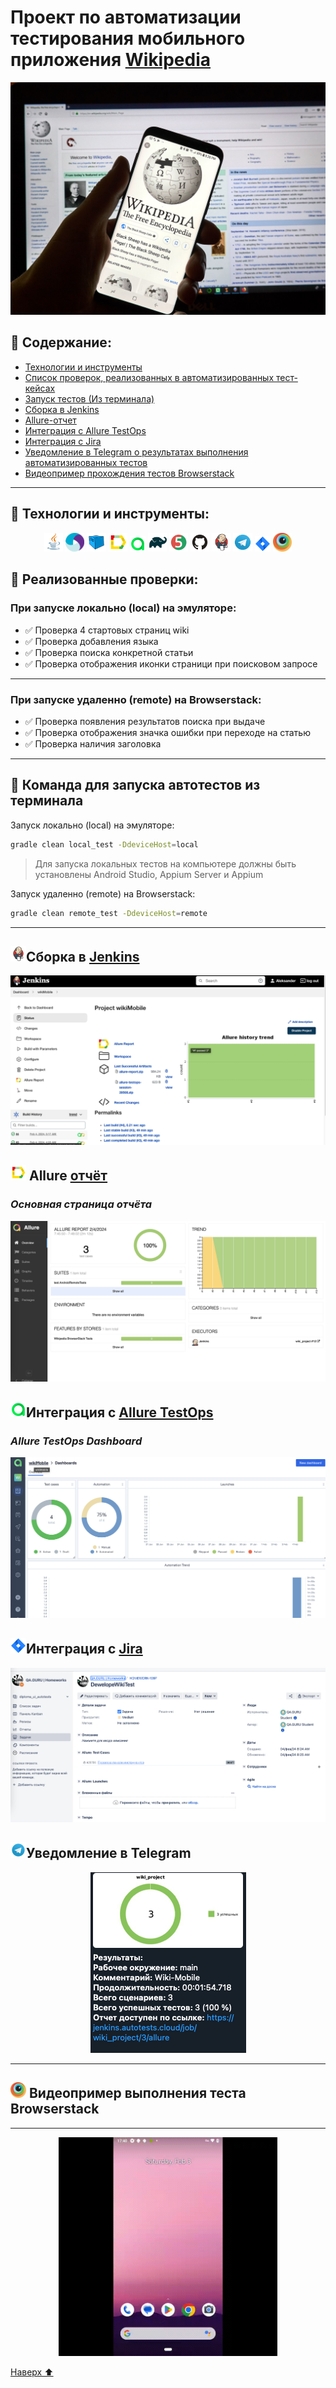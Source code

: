 <h1 >Проект по автоматизации тестирования мобильного приложения <a href="https://github.com/wikimedia/apps-android-wikipedia/">Wikipedia</a></h1>
<p align="center">  
<img src="media/logo/WikiLogo.png" alt="MainLogo" width="950"/></a>  
</p>

<a name="наверх"></a>

## :scroll: Содержание:

- <a href="#tools">Технологии и инструменты</a>
- <a href="#checking">Список проверок, реализованных в автоматизированных тест-кейсах</a>
- <a href="#console">Запуск тестов (Из терминала)</a>
- <a href="#jenkins">Сборка в Jenkins</a>
- <a href="#allure">Allure-отчет</a>
- <a href="#allure-testops">Интеграция с Allure TestOps</a>
- <a href="#jira">Интеграция с Jira</a>
- <a href="#tg"> Уведомление в Telegram о результатах выполнения автоматизированных тестов</a>
- <a href="#movie">Видеопример прохождения тестов Browserstack</a>

____
<a id="tools"></a>

## 🔨 Технологии и инструменты:
<p align="center">
<a href="https://www.java.com/"><img width="6%" title="Java" src="media/logo/Java.svg"></a>
<a href="https://appium.io/docs/en/2.4/"><img width="6%" title="Appium" src="media/logo/Appium.svg"></a>
<a href="https://aerokube.com/selenoid/"><img width="6%" title="Selenoid" src="media/logo/Selenoid.svg"></a>
<a href="https://github.com/allure-framework/allure2"><img width="6%" title="Allure Report" src="media/logo/Allure.svg"></a>
<a href="https://qameta.io/"><img width="5%" title="Allure TestOps" src="media/logo/Allure_TO.svg"></a>
<a href="https://gradle.org/"><img width="6%" title="Gradle" src="media/logo/Gradle.svg"></a>
<a href="https://junit.org/junit5/"><img width="6%" title="JUnit5" src="media/logo/Junit5.svg"></a>
<a href="https://github.com/"><img width="6%" title="GitHub" src="media/logo/GitHub.svg"></a>
<a href="https://www.jenkins.io/"><img width="6%" title="Jenkins" src="media/logo/Jenkins.svg"></a>
<a href="https://web.telegram.org/a/"><img width="6%" title="Telegram" src="media/logo/Telegram.svg"></a>
<a href="https://www.atlassian.com/ru/software/jira/"><img width="5%" title="Jira" src="media/logo/Jira.svg"></a>
<a href="https://www.browserstack.com/"><img width="6%" title="BrowserStack" src="media/logo/Browserstack.svg"></a>
</p>

<a id="checking"></a>
## 🏁 Реализованные проверки:

### При запуске локально (local) на эмуляторе:

- :white_check_mark: Проверка 4 стартовых страниц wiki
- :white_check_mark: Проверка добавления языка
- :white_check_mark: Проверка поиска конкретной статьи
- :white_check_mark: Проверка отображения иконки страници при поисковом запросе


____
### При запуске удаленно (remote) на Browserstack:

- :white_check_mark: Проверка появления результатов поиска при выдаче
- :white_check_mark: Проверка отображения значка ошибки при переходе на статью
- :white_check_mark: Проверка наличия заголовка

____
<a id="console"></a>
## 🚀 Команда для запуска автотестов из терминала

Запуск локально (local) на эмуляторе:
```bash 
gradle clean local_test -DdeviceHost=local
```
> Для запуска локальных тестов на компьютере должны быть установлены Android Studio, Appium Server и Appium

Запуск удаленно (remote) на Browserstack:
```bash 
gradle clean remote_test -DdeviceHost=remote
```
____
<a id="jenkins"></a>
## <img alt="Jenkins" height="25" src="media/logo/Jenkins.svg" width="25"/></a><a name="Сборка"></a>Сборка в [Jenkins](https://jenkins.autotests.cloud/job/wikiMobile/)</a>
<p align="center">  
<a href="https://jenkins.autotests.cloud/job/wikiMobile/"><img src="media/screen/Jenkins.png" alt="Jenkins"/></a>  
</p>

<a id="allure"></a>
## <img src="media/logo/Allure.svg" width="25" height="25"  alt="Allure"/></a> Allure <a target="_blank" href="https://jenkins.autotests.cloud/job/wiki_project/allure/">отчёт</a>

### *Основная страница отчёта*

<p align="center">  
<img title="Allure Overview Dashboard" src="media/screen/AllureRep.png">  
</p>  

<a id="allure-testops"></a>
## <img src="media/logo/Allure_TO.svg" width="25" height="25"  alt="Allure"/></a>Интеграция с <a target="_blank" href="https://allure.autotests.cloud/project/4019/dashboards">Allure TestOps</a>
### *Allure TestOps Dashboard*

<p align="center">  
<img title="Allure TestOps Dashboard" src="media/screen/AllureTO.png">  
</p>  

<a id="jira"></a>
## <img src="media/logo/Jira.svg" width="25" height="25"  alt="Allure"/></a>Интеграция с <a target="_blank" href="https://jira.autotests.cloud/browse/HOMEWORK-1097">Jira</a>

<p align="center">  
<img title="Jira" src="media/screen/Jira.png">  
</p>

<a id="tg"></a>
## <img src="media/logo/Telegram.svg" width="25" height="25"  alt="Allure"/></a>Уведомление в Telegram

<p align="center">  
<img title="Allure Overview Dashboard" src="media/screen/Telegram.png">  
</p>

____
<a id="movie"></a>
## <img alt="Browserstack" height="25" src="media/logo/Browserstack.svg" width="25"/></a> Видеопример выполнения теста Browserstack

____
<p align="center">
<img title="Browserstack Video" src="media/screen/BrowserStack.gif" width="350" height="350"  alt="video">   
</p>

[Наверх ⬆](#наверх)
